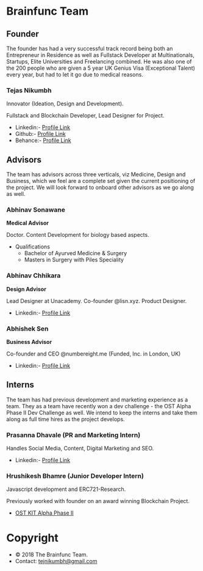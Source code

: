 # Brainfunc Team

## Founder
The founder has had a very successful track record being both an Entrepreneur in Residence as well as Fullstack Developer at Multinationals, Startups, Elite Universities and Freelancing combined. He was also one of the 200 people who are given a 5 year UK Genius Visa (Exceptional Talent) every year,  but had to let it go due to medical reasons.

### Tejas Nikumbh

  Innovator (Ideation, Design and Development).

  Fullstack and Blockchain Developer, Lead Designer for Project.
  - Linkedin:- [Profile Link](https://www.linkedin.com/in/tejas-nikumbh-19826061/)
  - Github:- [Profile Link](https://github.com/tejasnikumbh)
  - Behance:- [Profile Link](https://www.behance.net/tejnikumbh11b9)

## Advisors
The team has advisors across three verticals, viz Medicine, Design and Business, which we feel are a complete set given the current positioning of the project. We will look forward to onboard other advisors as we go along as well.

### Abhinav Sonawane

  **Medical Advisor** 

  Doctor. Content Development for biology based aspects.
  - Qualifications
    - Bachelor of Ayurved Medicine & Surgery
    - Masters in Surgery with Piles Speciality

### Abhinav Chhikara

  **Design Advisor**  

  Lead Designer at Unacademy.
  Co-founder @lisn.xyz. Product Designer.
  - Linkedin:- [Profile Link](https://www.linkedin.com/in/abhinavchhikara/)

### Abhishek Sen

  **Business Advisor**

  Co-founder and CEO @numbereight.me (Funded, Inc. in London, UK)
  - Linkedin:- [Profile Link](https://www.linkedin.com/in/abhisheksen/)

## Interns
The team has had previous development and marketing experience as a team. They as a team have recently won a dev challenge - the OST Alpha Phase II Dev Challenge as well. We intend to keep the interns and take them along as full time hires as the project develops.

### Prasanna Dhavale (PR and Marketing Intern)

  Handles Social Media, Content, Digital Marketing and SEO.
  - Linkedin:- [Profile Link](https://www.linkedin.com/in/prasanna-dhavale-758987165/)

### Hrushikesh Bhamre (Junior Developer Intern)

  Javascript development and ERC721-Research. 
  
  
  Previously worked with founder on an award winning Blockchain Project. 
  - [OST KIT Alpha Phase II](https://www.youtube.com/watch?v=6dUieg9o7iM&t=50s)


# Copyright
- © 2018 The Brainfunc Team.
- Contact: tejnikumbh@gmail.com

